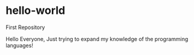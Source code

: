 # hello-world
First Repository

Hello Everyone,
Just trying to expand my knowledge of the programming languages!
